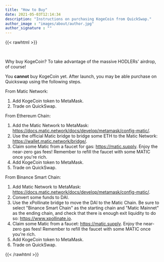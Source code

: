 ```yaml
---
title: "How to Buy"
date: 2021-05-03T12:14:34
description: "Instructions on purchasing KogeCoin from QuickSwap."
author_image : "images/about/author.jpg"
author_signature : ""
---
```

{{< rawhtml >}}

<br/>

<p>Why buy KogeCoin? To take advantage of the massive HODLERs' airdrop, of course!</p>

<p>You <b>cannot</b> buy KogeCoin yet. After launch, you may be able purchase on Quickswap using the following steps.</p>

<p>
From Matic Network:
<ol>
<li> Add KogeCoin token to MetaMask.</li>
<li> Trade on QuickSwap.</li>
</ol>
</p>

<p>
From Ethereum Chain:
<ol>
<li> Add the Matic Network to MetaMask: <a href="https://docs.matic.network/docs/develop/metamask/config-matic/">https://docs.matic.network/docs/develop/metamask/config-matic/</a>.</li>
<li> Use the official Matic bridge to bridge some ETH to the Matic Network: <a href="https://wallet.matic.network/bridge/">https://wallet.matic.network/bridge/</a>.</li>
<li> Claim some Matic from a faucet for gas: <a href="https://matic.supply">https://matic.supply</a>. Enjoy the near-zero gas fees! Remember to refill the faucet with some MATIC once you're rich.</li>
<li> Add KogeCoin token to MetaMask.</li>
<li> Trade on QuickSwap.</li>
</ol>
</p>

<p>
From Binance Smart Chain:
<ol>
<li> Add Matic Network to MetaMask: <a href="https://docs.matic.network/docs/develop/metamask/config-matic/">https://docs.matic.network/docs/develop/metamask/config-matic/</a>.</li>
<li> Convert some funds to DAI.</li>
<li> Use the xPollinate bridge to move the DAI to the Matic Chain. Be sure to select "Binance Smart Chain" as the starting chain and "Matic Mainnet" as the ending chain, and check that there is enough exit liquidity to do so: <a href="https://www.xpollinate.io">https://www.xpollinate.io</a>.</li>
<li> Claim some Matic from a faucet: <a href="https://matic.supply">https://matic.supply</a>. Enjoy the near-zero gas fees! Remember to refill the faucet with some MATIC once you're rich.</li>
<li> Add KogeCoin token to MetaMask.</li>
<li> Trade on QuickSwap.
</ol>
</p>

{{< /rawhtml >}}
